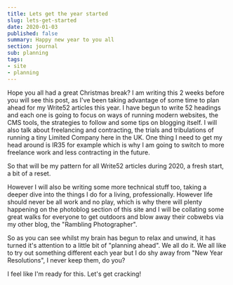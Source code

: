 ```yaml
---
title: Lets get the year started
slug: lets-get-started
date: 2020-01-03
published: false
summary: Happy new year to you all
section: journal
sub: planning
tags:
- site
- planning
---
```


Hope you all had a great Christmas break? I am writing this 2 weeks before you will see this post, as I've been taking advantage of some time to plan ahead for my Write52 articles this year. I have begun to write 52 headings and each one is going to focus on ways of running modern websites, the CMS tools, the strategies to follow and some tips on blogging itself. I will also talk about freelancing and contracting, the trials and tribulations of running a tiny Limited Company here in the UK. One thing I need to get my head around is IR35 for example which is why I am going to switch to more freelance work and less contracting in the future.

So that will be my pattern for all Write52 articles during 2020, a fresh start, a bit of a reset.

However I will also be writing some more technical stuff too, taking a deeper dive into the things I do for a living, professionally. However life should never be all work and no play, which is why there will plenty happening on the photoblog section of this site and I will be collating some great walks for everyone to get outdoors and blow away their cobwebs via my other blog, the "Rambling Photographer".

So as you can see whilst my brain has begun to relax and unwind, it has turned it's attention to a little bit of "planning ahead". We all do it. We all like to try out something different each year but I do shy away from "New Year Resolutions", I never keep them, do you?

I feel like I'm ready for this. Let's get cracking!
